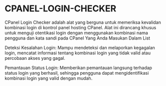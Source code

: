 # CPANEL-LOGIN-CHECKER

CPanel Login Checker adalah alat yang berguna untuk memeriksa kevalidan kombinasi login di kontrol panel hosting CPanel. Alat ini dirancang khusus untuk menguji otentikasi login dengan menggunakan kombinasi nama pengguna dan kata sandi pada CPanel Yang Anda Masukan Dalam List

Deteksi Kesalahan Login: Mampu mendeteksi dan melaporkan kegagalan login, mencatat informasi tentang kombinasi login yang tidak valid atau percobaan akses yang gagal.

Pemantauan Status Login: Memberikan pemantauan langsung terhadap status login yang berhasil, sehingga pengguna dapat mengidentifikasi kombinasi login yang valid dengan mudah.
